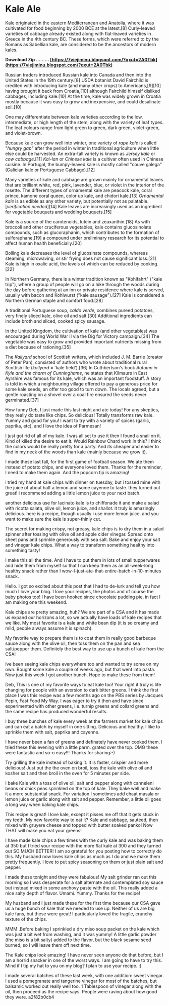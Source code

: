 # Kale Ale
 
 
Kale originated in the eastern Mediterranean and Anatolia, where it was cultivated for food beginning by 2000 BCE at the latest.[8] Curly-leaved varieties of cabbage already existed along with flat-leaved varieties in Greece in the 4th century BC. These forms, which were referred to by the Romans as Sabellian kale, are considered to be the ancestors of modern kales.
 
**Download Zip ……… [https://7viejiminu.blogspot.com/?qxut=2A0Tbk](https://7viejiminu.blogspot.com/?qxut=2A0Tbk)**


 
Russian traders introduced Russian kale into Canada and then into the United States in the 19th century.[8] USDA botanist David Fairchild is credited with introducing kale (and many other crops) to Americans,[9][10] having brought it back from Croatia,[10] although Fairchild himself disliked cabbages, including kale.[10] At the time, kale was widely grown in Croatia mostly because it was easy to grow and inexpensive, and could desalinate soil.[10]
 
One may differentiate between kale varieties according to the low, intermediate, or high length of the stem, along with the variety of leaf types. The leaf colours range from light green to green, dark green, violet-green, and violet-brown.
 
Because kale can grow well into winter, one variety of *rape kale* is called "*hungry gap"* after the period in winter in traditional agriculture when little else could be harvested. An extra-tall variety is known as *Jersey kale* or *cow cabbage*.[11] *Kai-lan* or *Chinese kale* is a cultivar often used in Chinese cuisine. In Portugal, the bumpy-leaved kale is mostly called "couve galega" (Galician kale or Portuguese Cabbage).[12]
 
Many varieties of kale and cabbage are grown mainly for ornamental leaves that are brilliant white, red, pink, lavender, blue, or violet in the interior of the rosette. The different types of ornamental kale are peacock kale, coral prince, kamone coral queen, color up kale, and chidori kale.[13] *Ornamental kale* is as edible as any other variety, but potentially not as palatable.[*verification needed*][14] Kale leaves are increasingly used as an ingredient for vegetable bouquets and wedding bouquets.[15]
 
Kale is a source of the carotenoids, lutein and zeaxanthin.[18] As with broccoli and other cruciferous vegetables, kale contains glucosinolate compounds, such as glucoraphanin, which contributes to the formation of sulforaphane,[19] a compound under preliminary research for its potential to affect human health beneficially.[20]

Boiling kale decreases the level of glucosinate compounds, whereas steaming, microwaving, or stir frying does not cause significant loss.[21] Kale is high in oxalic acid, the levels of which can be reduced by cooking.[22]
 
In Northern Germany, there is a winter tradition known as "Kohlfahrt" ("kale trip"), where a group of people will go on a hike through the woods during the day before gathering at an inn or private residence where kale is served, usually with bacon and Kohlwurst ("kale sausage").[27] Kale is considered a Northern German staple and comfort food.[28]
 
A traditional Portuguese soup, *caldo verde*, combines pureed potatoes, very finely sliced kale, olive oil and salt.[30] Additional ingredients can include broth and sliced, cooked spicy sausage.
 
In the United Kingdom, the cultivation of kale (and other vegetables) was encouraged during World War II via the Dig for Victory campaign.[34] The vegetable was easy to grow and provided important nutrients missing from a diet because of rationing.[35]
 
The *Kailyard* school of Scottish writers, which included J. M. Barrie (creator of Peter Pan), consisted of authors who wrote about traditional rural Scottish life (*kailyard* = 'kale field').[36] In Cuthbertson's book *Autumn in Kyle and the charm of Cunninghame*, he states that Kilmaurs in East Ayrshire was famous for its kale, which was an important foodstuff. A story is told in which a neighbouring village offered to pay a generous price for some kale seeds, an offer too good to turn down. The locals agreed, but a gentle roasting on a shovel over a coal fire ensured the seeds never germinated.[37]
 
How funny Deb, I just made this last night and ate today! For any skeptics, they really do taste like chips. So delicious! Totally transforms raw kale. Yummy and good for you! I want to try with a variety of spices (garlic, paprika, etc), and I love the idea of Parmesan!
 
I just got rid of all of my kale. I was all set to use it then I found a snail on it. Kind of killed the desire to eat it. Would Rainbow Chard work in this? I think the colors would be really pretty for a party. And its cheaper and easier to find in my neck of the woods than kale (mainly because we grow it).
 
I made these last fall, for the first game of football season. We ate them instead of potato chips, and everyone loved them. Thanks for the reminder, I need to make them again. And the popcorn tip is amazing!
 
i tried my hand at kale chips with dinner on tuesday, but i tossed mine with the juice of about half a lemon and some cayenne to taste. they turned out great! i recommend adding a little lemon juice to your next batch.
 
another delicious use for lacinato kale is to chiffonade it and make a salad with ricotta salata, olive oil, lemon juice, and shallot. it truly is amazingly delicious.
here is a recipe, though usually i use more lemon juice. and you want to make sure the kale is super-thinly cut.
 
The secret for making crispy, not greasy, kale chips is to dry them in a salad spinner after tossing with olive oil and apple cider vinegar. Spread onto sheet pans and sprinkle generously with sea salt. Bake and enjoy your salt and vinegar kale chips. What a way to transform something healthy into something tasty!
 
I make this all the time. And I have to put them in lots of small tupperwares and hide them from myself so that I can keep them as an all-week-long healthy snack rather than I wow-I-just-ate-that-entire-batch-in-10-minutes snack.
 
Hello. I got so excited about this post that I had to de-lurk and tell you how much I love your blog. I love your recipes, the photos and of course the baby photos too! I have been hooked since chocolate pudding pie, in fact I am making one this weekend.
 
Kale chips are pretty amazing, huh? We are part of a CSA and it has made us expand our horizons a lot, so we actually have loads of kale recipes that we like. My most favorite is a kale and white bean dip (it is so creamy and mild, people always assume it is spinach).
 
My favorite way to prepare them is to coat them in really good barbeque sauce along with the olive oil, then toss them on the pan and sea salt/pepper them. Definitely the best way to use up a bunch of kale from the CSA!
 
Ive been seeing kale chips everywhere too and wanted to try some on my own. Bought some kale a couple of weeks ago, but that went into pasta. Now just this week I got another bunch. Hope to make these from them!
 
Deb,
 This is one of my favorite ways to eat kale too! Your right it truly is life changing for people with an aversion to dark bitter greens. I think the first place I was this recipe was a few months ago on the PBS series by Jacques Pepin, Fast Food My Way. I was eager to try it then and have since experimented with other greens, i.e. turnip greens and collard greens and the same recipe has produced wonderful results.
 
I buy three bunches of kale every week at the farmers market for kale chips and can eat a batch by myself in one sitting. Delicious and healthy. I like to sprinkle them with salt, paprika and cayenne.
 
I have never been a fan of greens and definately have never cooked them. I tried these this evening with a little parm. grated over the top. OMG these were fantastic and so-o easy!!! Thanks for sharing:-)
 
Try grilling the kale instead of baking it. It is faster, crispier and more delicious! Just put the the oven on broil, toss the kale with olive oil and kosher salt and then broil in the oven for 5 minutes per side.
 
I bake Kale with a toss of olive oil, salt and pepper along with canneleni beans or chick peas sprinkled on the top of kale. They bake well and make it a more substantial snack. For variation I sometimes add chaat masala or lemon juice or garlic along with salt and pepper. Remember, a little oil goes a long way when baking kale chips.
 
This recipe is great! I love kale, except it pisses me off that it gets stuck in my teeth.
My new favorite way to eat it? Kale and cabbage, sauteed, then mixed with gruyere cheese and topped with butter soaked panko! Now THAT will make you eat your greens!
 
I have made kale chips a few times with the curly kale and was baking them at 350 but I tried your recipe with the more flat kale at 300 and they turned out SO MUCH BETTER! I am so grateful for you posting how to correctly do this. My husband now loves kale chips as much as I do and we make them pretty frequently. I love to put spicy seasoning on them or just plain salt and pepper.
 
I made these tonight and they were fabulous! My salt grinder ran out this morning so I was desperate for a salt alternate and contemplated soy sauce but instead mixed in some anchovy paste with the oil. This really added a nice salty depth of flavor. Umami. Yummy. Thanks for the recipe!
 
My husband and I just made these for the first time because our CSA gave us a huge bunch of kale that we needed to use up. Neither of us are big kale fans, but these were great! I particularly loved the fragile, crunchy texture of the chips.
 
MMM..Before baking I sprinkled a dry miso soup packet on the kale which was just a bit wet from washing, and it was yummy! A little garlic powder (the miso is a bit salty) added to the flavor, but the black sesame seed burned, so I will leave them off next time.
 
The Kale chips look amazing! I have never seen anyone do that before, but I am a horrid snacker in one of the worst ways. I am going to have to try this. Mind if I tip my hat to you on my blog? I plan to use your recipe. :)
 
I made several batches of these last week, with one addition: sweet vinegar. I used a pomegranate and tangerine vinegar for most of the batches, but balsamic worked out really well too. 1 Tablespoon of vinegar along with the oil, then proceed as the recipe says. People were raving about how good they were.
 a2f82b0cb4
 
